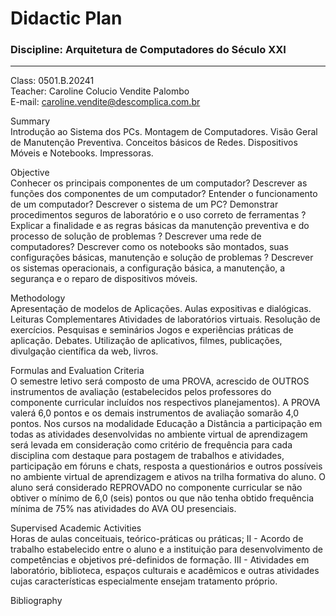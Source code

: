 # Didactic Plan

### Discipline: Arquitetura de Computadores do Século XXI   
---

Class: 0501.Β.20241  
Teacher: Caroline Colucio Vendite Palombo  
E-mail: caroline.vendite@descomplica.com.br  

Summary  
Introdução ao Sistema dos PCs. Montagem de Computadores. Visão Geral de Manutenção Preventiva. Conceitos básicos de Redes. Dispositivos Móveis e Notebooks. Impressoras.

Objective  
Conhecer os principais componentes de um computador? Descrever as funções dos componentes de um computador? Entender o funcionamento de um computador? Descrever o sistema de um PC? Demonstrar procedimentos seguros de laboratório e o uso correto de ferramentas ? Explicar a finalidade e as regras básicas da manutenção preventiva e do processo de solução de problemas ? Descrever uma rede de computadores? Descrever como os notebooks são montados, suas configurações básicas, manutenção e solução de problemas ? Descrever os sistemas operacionais, a configuração básica, a manutenção, a segurança e o reparo de dispositivos móveis.

Methodology  
Apresentação de modelos de Aplicações. Aulas expositivas e dialógicas. Leituras Complementares Atividades de laboratórios virtuais. Resolução de exercícios. Pesquisas e seminários Jogos e experiências práticas de aplicação. Debates. Utilização de aplicativos, filmes, publicações, divulgação científica da web, livros.

Formulas and Evaluation Criteria  
O semestre letivo será composto de uma PROVA, acrescido de OUTROS instrumentos de avaliação (estabelecidos pelos professores do componente curricular incluídos nos respectivos planejamentos). A PROVA valerá 6,0 pontos e os demais instrumentos de avaliação somarão 4,0 pontos. Nos cursos na modalidade Educação a Distância a participação em todas as atividades desenvolvidas no ambiente virtual de aprendizagem será levada em consideração como critério de frequência para cada disciplina com destaque para postagem de trabalhos e atividades, participação em fóruns e chats, resposta a questionários e outros possíveis no ambiente virtual de aprendizagem e ativos na trilha formativa do aluno. O aluno será considerado REPROVADO no componente curricular se não obtiver o mínimo de 6,0 (seis) pontos ou que não tenha obtido frequência mínima de 75% nas atividades do AVA OU presenciais.

Supervised Academic Activities  
Horas de aulas conceituais, teórico-práticas ou práticas; II - Acordo de trabalho estabelecido entre o aluno e a instituição para desenvolvimento de competências e objetivos pré-definidos de formação. III - Atividades em laboratório, biblioteca, espaços culturais e acadêmicos e outras atividades cujas características especialmente ensejam tratamento próprio.

Bibliography